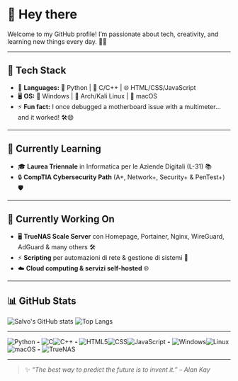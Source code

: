 # 👋 Hey there
Welcome to my GitHub profile! I’m passionate about tech, creativity, and learning new things every day. 🚀💡

---
## 🧰 Tech Stack
- 🧠 **Languages:** 🐍 Python | 🔵 C/C++ | 🌐 HTML/CSS/JavaScript
- 🖥️ **OS:** 🏁 Windows | 🐧 Arch/Kali Linux | 🍏 macOS
- ⚡ **Fun fact:** I once debugged a motherboard issue with a multimeter... and it worked! 🛠️😄

---
## 🌱 Currently Learning
- 🎓 **Laurea Triennale** in Informatica per le Aziende Digitali (L-31) 📚
- 🔒 **CompTIA Cybersecurity Path** (A+, Network+, Security+ & PenTest+) 🛡️

---
## 🔭 Currently Working On  
- 🖥️ **TrueNAS Scale Server** con Homepage, Portainer, Nginx, WireGuard, AdGuard & many others 🛠️
- ⚡ **Scripting** per automazioni di rete & gestione di sistemi 🤖
- ☁️ **Cloud computing & servizi self-hosted** 🌐

<!--
---
## 📫 How to Reach Me
- 📧 Email: mail@mail.com
- 💬 Telegram: [@handle](https://t.me/handle)
- 🔗 LinkedIn: [linkedin.com/in/name](https://linkedin.com/in/name)
-->

---
## 📊 GitHub Stats
![Salvo's GitHub stats](https://github-readme-stats.vercel.app/api?username=Salvo2905&show_icons=true&theme=tokyonight) ![Top Langs](https://github-readme-stats.vercel.app/api/top-langs/?username=Salvo2905&layout=compact&theme=tokyonight)

---
![Python](https://img.shields.io/badge/Python-3776AB?style=flat&logo=python&logoColor=white) **-** ![C](https://img.shields.io/badge/C-00599C?style=flat)![C++](https://img.shields.io/badge/C++-00599C?style=flat) **-** ![HTML5](https://img.shields.io/badge/HTML5-E34F26?style=flat&logo=html5&logoColor=white)![CSS](https://img.shields.io/badge/CSS-663399?style=flat&logo=css&logoColor=white)![JavaScript](https://img.shields.io/badge/JavaScript-F7DF1E?style=flat&logo=javascript&logoColor=black) **-** ![Windows](https://img.shields.io/badge/Windows-0078D6?style=flat&logo=windows&logoColor=white)![Linux](https://img.shields.io/badge/Linux-557C94?style=flat&logo=linux&logoColor=white)![macOS](https://img.shields.io/badge/macOS-000000?style=flat&logo=apple&logoColor=white) **-** ![TrueNAS](https://img.shields.io/badge/TrueNAS-0095D5?style=flat&logo=truenas&logoColor=white)

---
> ✨ *“The best way to predict the future is to invent it.” – Alan Kay*

